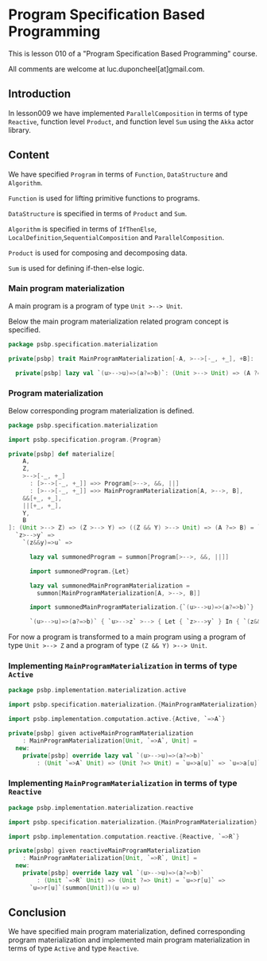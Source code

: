 # Program Specification Based Programming

This is lesson 010 of a "Program Specification Based Programming" course.

All comments are welcome at luc.duponcheel[at]gmail.com.

## Introduction

In lesson009 we have implemented `ParallelComposition` in terms of type `Reactive`, function level `Product`, and
function level `Sum` using the `Akka` actor library.

## Content

We have specified `Program` in terms of `Function`, `DataStructure` and `Algorithm`.

`Function` is used for lifting primitive functions to programs.

`DataStructure` is specified in terms of `Product` and `Sum`.

`Algorithm` is specified in terms of `IfThenElse`, `LocalDefinition`,`SequentialComposition` and `ParallelComposition`.

`Product` is used for composing and decomposing data.

`Sum` is used for defining if-then-else logic.

### Main program materialization

A main program is a program of type `Unit >--> Unit`.

Below the main program materialization related  program concept is specified.

```scala
package psbp.specification.materialization

private[psbp] trait MainProgramMaterialization[-A, >-->[-_, +_], +B]:

  private[psbp] lazy val `(u>-->u)=>(a?=>b)`: (Unit >--> Unit) => (A ?=> B)
```

### Program materialization

Below corresponding program materialization is defined.

```scala
package psbp.specification.materialization

import psbp.specification.program.{Program}

private[psbp] def materialize[
    A,
    Z,
    >-->[-_, +_]
      : [>-->[-_, +_]] =>> Program[>-->, &&, ||]
      : [>-->[-_, +_]] =>> MainProgramMaterialization[A, >-->, B],
    &&[+_, +_],
    ||[+_, +_],
    Y,
    B
]: (Unit >--> Z) => (Z >--> Y) => ((Z && Y) >--> Unit) => (A ?=> B) = `u>-->z` =>
  `z>-->y` =>
    `(z&&y)=>u` =>

      lazy val summonedProgram = summon[Program[>-->, &&, ||]]

      import summonedProgram.{Let}

      lazy val summonedMainProgramMaterialization =
        summon[MainProgramMaterialization[A, >-->, B]]

      import summonedMainProgramMaterialization.{`(u>-->u)=>(a?=>b)`}

      `(u>-->u)=>(a?=>b)` { `u>-->z` >--> { Let { `z>-->y` } In { `(z&&y)=>u` } } }
```

For now a program is transformed to a main program using a program of type `Unit >--> Z` and a program of type
`(Z && Y) >--> Unit`.

### Implementing `MainProgramMaterialization` in terms of type `Active`

```scala
package psbp.implementation.materialization.active

import psbp.specification.materialization.{MainProgramMaterialization}

import psbp.implementation.computation.active.{Active, `=>A`}

private[psbp] given activeMainProgramMaterialization
    : MainProgramMaterialization[Unit, `=>A`, Unit] =
  new:
    private[psbp] override lazy val `(u>-->u)=>(a?=>b)`
        : (Unit `=>A` Unit) => (Unit ?=> Unit) = `u=>a[u]` => `u=>a[u]`(summon[Unit])
```

### Implementing `MainProgramMaterialization` in terms of type `Reactive`

```scala
package psbp.implementation.materialization.reactive

import psbp.specification.materialization.{MainProgramMaterialization}

import psbp.implementation.computation.reactive.{Reactive, `=>R`}

private[psbp] given reactiveMainProgramMaterialization
    : MainProgramMaterialization[Unit, `=>R`, Unit] =
  new:
    private[psbp] override lazy val `(u>-->u)=>(a?=>b)`
        : (Unit `=>R` Unit) => (Unit ?=> Unit) = `u=>r[u]` =>
      `u=>r[u]`(summon[Unit])(u => u)
```

## Conclusion

We have specified main program materialization, defined corresponding program materialization and implemented main
program materialization in terms of type `Active` and type `Reactive`.
